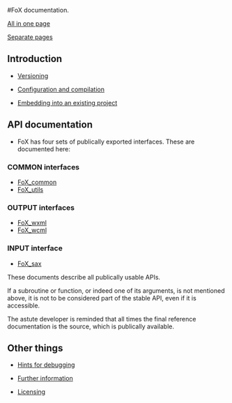 #FoX documentation.

[All in one page](FoX_DoX.html)

[Separate pages](FoX.html)
## Introduction

* [Versioning](|Versioning|)

* [Configuration and compilation](|Compilation|)

* [Embedding into an existing project](|Embedding|)

## API documentation

* FoX has four sets of publically exported interfaces. These are documented here:

### COMMON interfaces

* [FoX_common](|FoX_common|)
* [FoX_utils](|FoX_utils|)

### OUTPUT interfaces

* [FoX_wxml](|FoX_wxml|)
* [FoX_wcml](|FoX_wcml|)

### INPUT interface

* [FoX_sax](|FoX_sax|)

These documents describe all publically usable APIs.

If a subroutine or function, or indeed one of its arguments, is not mentioned above, it is not to be considered part of the stable API, even if it is accessible.

The astute developer is reminded that all times the final reference documentation is the source, which is publically available.

## Other things

* [Hints for debugging](|Debugging|)

* [Further information](|Information|)

* [Licensing](|Licensing|)
